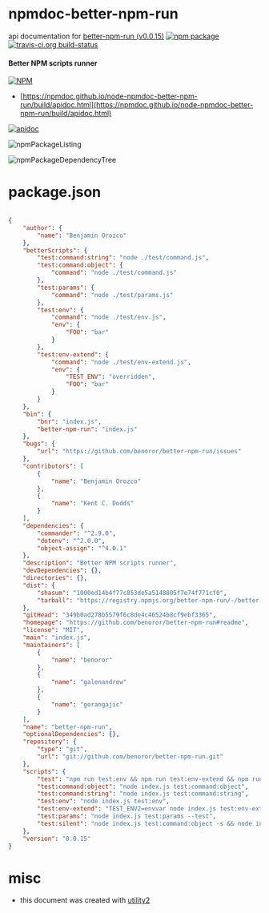 # npmdoc-better-npm-run

api documentation for  [better-npm-run (v0.0.15)](https://github.com/benoror/better-npm-run#readme)  [![npm package](https://img.shields.io/npm/v/npmdoc-better-npm-run.svg?style=flat-square)](https://www.npmjs.org/package/npmdoc-better-npm-run) [![travis-ci.org build-status](https://api.travis-ci.org/npmdoc/node-npmdoc-better-npm-run.svg)](https://travis-ci.org/npmdoc/node-npmdoc-better-npm-run)
#### Better NPM scripts runner

[![NPM](https://nodei.co/npm/better-npm-run.png?downloads=true&downloadRank=true&stars=true)](https://www.npmjs.com/package/better-npm-run)

- [https://npmdoc.github.io/node-npmdoc-better-npm-run/build/apidoc.html](https://npmdoc.github.io/node-npmdoc-better-npm-run/build/apidoc.html)

[![apidoc](https://npmdoc.github.io/node-npmdoc-better-npm-run/build/screenCapture.buildCi.browser.%252Ftmp%252Fbuild%252Fapidoc.html.png)](https://npmdoc.github.io/node-npmdoc-better-npm-run/build/apidoc.html)

![npmPackageListing](https://npmdoc.github.io/node-npmdoc-better-npm-run/build/screenCapture.npmPackageListing.svg)

![npmPackageDependencyTree](https://npmdoc.github.io/node-npmdoc-better-npm-run/build/screenCapture.npmPackageDependencyTree.svg)



# package.json

```json

{
    "author": {
        "name": "Benjamin Orozco"
    },
    "betterScripts": {
        "test:command:string": "node ./test/command.js",
        "test:command:object": {
            "command": "node ./test/command.js"
        },
        "test:params": {
            "command": "node ./test/params.js"
        },
        "test:env": {
            "command": "node ./test/env.js",
            "env": {
                "FOO": "bar"
            }
        },
        "test:env-extend": {
            "command": "node ./test/env-extend.js",
            "env": {
                "TEST_ENV": "overridden",
                "FOO": "bar"
            }
        }
    },
    "bin": {
        "bnr": "index.js",
        "better-npm-run": "index.js"
    },
    "bugs": {
        "url": "https://github.com/benoror/better-npm-run/issues"
    },
    "contributors": [
        {
            "name": "Benjamin Orozco"
        },
        {
            "name": "Kent C. Dodds"
        }
    ],
    "dependencies": {
        "commander": "^2.9.0",
        "dotenv": "^2.0.0",
        "object-assign": "^4.0.1"
    },
    "description": "Better NPM scripts runner",
    "devDependencies": {},
    "directories": {},
    "dist": {
        "shasum": "1000ed14b4f77c853de5a5148805f7e74f771cf0",
        "tarball": "https://registry.npmjs.org/better-npm-run/-/better-npm-run-0.0.15.tgz"
    },
    "gitHead": "349b0ad278b5579f6c8de4c46524b8cf9ebf3365",
    "homepage": "https://github.com/benoror/better-npm-run#readme",
    "license": "MIT",
    "main": "index.js",
    "maintainers": [
        {
            "name": "benoror"
        },
        {
            "name": "galenandrew"
        },
        {
            "name": "gorangajic"
        }
    ],
    "name": "better-npm-run",
    "optionalDependencies": {},
    "repository": {
        "type": "git",
        "url": "git://github.com/benoror/better-npm-run.git"
    },
    "scripts": {
        "test": "npm run test:env && npm run test:env-extend && npm run test:params && npm run test:command:object && npm run test:command:string && npm run test:silent",
        "test:command:object": "node index.js test:command:object",
        "test:command:string": "node index.js test:command:string",
        "test:env": "node index.js test:env",
        "test:env-extend": "TEST_ENV2=envvar node index.js test:env-extend",
        "test:params": "node index.js test:params --test",
        "test:silent": "node index.js test:command:object -s && node index.js test:command:object --silent"
    },
    "version": "0.0.15"
}
```



# misc
- this document was created with [utility2](https://github.com/kaizhu256/node-utility2)
